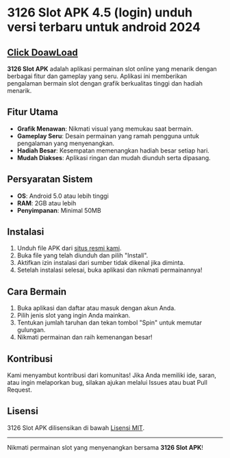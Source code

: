 # 3126 Slot APK 4.5  (login) unduh versi terbaru untuk android 2024
 ## [Click DoawLoad](https://apktodo.net/3126-slot/)
**3126 Slot APK** adalah aplikasi permainan slot online yang menarik dengan berbagai fitur dan gameplay yang seru. Aplikasi ini memberikan pengalaman bermain slot dengan grafik berkualitas tinggi dan hadiah menarik.

## Fitur Utama

- **Grafik Menawan**: Nikmati visual yang memukau saat bermain.
- **Gameplay Seru**: Desain permainan yang ramah pengguna untuk pengalaman yang menyenangkan.
- **Hadiah Besar**: Kesempatan memenangkan hadiah besar setiap hari.
- **Mudah Diakses**: Aplikasi ringan dan mudah diunduh serta dipasang.

## Persyaratan Sistem

- **OS**: Android 5.0 atau lebih tinggi
- **RAM**: 2GB atau lebih
- **Penyimpanan**: Minimal 50MB

## Instalasi

1. Unduh file APK dari [situs resmi kami](#).
2. Buka file yang telah diunduh dan pilih "Install".
3. Aktifkan izin instalasi dari sumber tidak dikenal jika diminta.
4. Setelah instalasi selesai, buka aplikasi dan nikmati permainannya!

## Cara Bermain

1. Buka aplikasi dan daftar atau masuk dengan akun Anda.
2. Pilih jenis slot yang ingin Anda mainkan.
3. Tentukan jumlah taruhan dan tekan tombol "Spin" untuk memutar gulungan.
4. Nikmati permainan dan raih kemenangan besar!

## Kontribusi

Kami menyambut kontribusi dari komunitas! Jika Anda memiliki ide, saran, atau ingin melaporkan bug, silakan ajukan melalui Issues atau buat Pull Request.

## Lisensi

3126 Slot APK dilisensikan di bawah [Lisensi MIT](LICENSE).

---

Nikmati permainan slot yang menyenangkan bersama **3126 Slot APK**!
